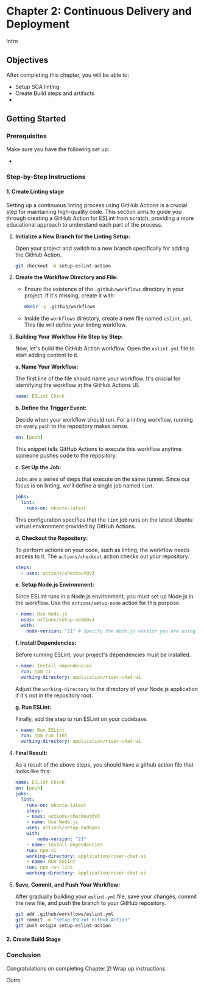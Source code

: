 # Chapter 2: Continuous Delivery and Deployment

Intro

## Objectives

After completing this chapter, you will be able to:

- Setup SCA linting
- Create Build steps and artifacts
-

## Getting Started

### Prerequisites

Make sure you have the following set up:

-

### Step-by-Step Instructions

#### 1. Create Linting stage

Setting up a continuous linting process using GitHub Actions is a crucial step for maintaining high-quality code. This section aims to guide you through creating a GitHub Action for ESLint from scratch, providing a more educational approach to understand each part of the process.

1. **Initialize a New Branch for the Linting Setup:**

   Open your project and switch to a new branch specifically for adding the GitHub Action.

   ```bash
   git checkout -b setup-eslint-action
   ```

2. **Create the Workflow Directory and File:**

   - Ensure the existence of the `.github/workflows` directory in your project. If it's missing, create it with:

     ```bash
     mkdir -p .github/workflows
     ```

   - Inside the `workflows` directory, create a new file named `eslint.yml`. This file will define your linting workflow.

3. **Building Your Workflow File Step by Step:**

   Now, let's build the GitHub Action workflow. Open the `eslint.yml` file to start adding content to it.

   **a. Name Your Workflow:**

   The first line of the file should name your workflow. It's crucial for identifying the workflow in the GitHub Actions UI.

   ```yaml
   name: ESLint Check
   ```

   **b. Define the Trigger Event:**

   Decide when your workflow should run. For a linting workflow, running on every `push` to the repository makes sense.

   ```yaml
   on: [push]
   ```

   This snippet tells GitHub Actions to execute this workflow anytime someone pushes code to the repository.

   **c. Set Up the Job:**

   Jobs are a series of steps that execute on the same runner. Since our focus is on linting, we'll define a single job named `lint`.

   ```yaml
   jobs:
     lint:
       runs-on: ubuntu-latest
   ```

   This configuration specifies that the `lint` job runs on the latest Ubuntu virtual environment provided by GitHub Actions.

   **d. Checkout the Repository:**

   To perform actions on your code, such as linting, the workflow needs access to it. The `actions/checkout` action checks out your repository.

   ```yaml
   steps:
     - uses: actions/checkout@v3
   ```

   **e. Setup Node.js Environment:**

   Since ESLint runs in a Node.js environment, you must set up Node.js in the workflow. Use the `actions/setup-node` action for this purpose.

   ```yaml
   - name: Use Node.js
     uses: actions/setup-node@v3
     with:
       node-version: "21" # Specify the Node.js version you are using
   ```

   **f. Install Dependencies:**

   Before running ESLint, your project's dependencies must be installed.

   ```yaml
   - name: Install dependencies
     run: npm ci
     working-directory: application/riser-chat-ui
   ```

   Adjust the `working-directory` to the directory of your Node.js application if it's not in the repository root.

   **g. Run ESLint:**

   Finally, add the step to run ESLint on your codebase.

   ```yaml
   - name: Run ESLint
     run: npm run lint
     working-directory: application/riser-chat-ui
   ```

4. **Final Result:**

   As a result of the above steps, you should have a github action file that looks like this:

   ```yaml
   name: ESLint Check
   on: [push]
   jobs:
     lint:
       runs-on: ubuntu-latest
       steps:
       - uses: actions/checkout@v3
       - name: Use Node.js
       uses: actions/setup-node@v3
       with:
           node-version: "21"
       - name: Install dependencies
       run: npm ci
       working-directory: application/riser-chat-ui
       - name: Run ESLint
       run: npm run lint
       working-directory: application/riser-chat-ui
   ```

5. **Save, Commit, and Push Your Workflow:**

   After gradually building your `eslint.yml` file, save your changes, commit the new file, and push the branch to your GitHub repository.

   ```bash
   git add .github/workflows/eslint.yml
   git commit -m "Setup ESLint GitHub Action"
   git push origin setup-eslint-action
   ```

#### 2. Create Build Stage

### Conclusion

Congratulations on completing Chapter 2!
Wrap up instructions

Outro
